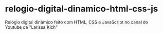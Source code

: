 # relogio-digital-dinamico-html-css-js
Relógio digital dinâmico feito com HTML, CSS e JavaScript no canal do Youtube da "Larissa Kich"
